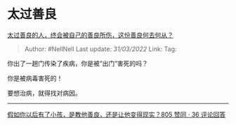 # 太过善良
[太过善良的人，终会被自己的善良所伤，这份善良何去何从？](https://www.zhihu.com/question/520255432/answer/2410566309)

> Author: #NellNell 
> Last update: *31/03/2022* 
> Link:
> Tag: 

你出了一趟门传染了疾病，你是被“出门”害死的吗？

你是被病毒害死的！

要想治病，就得找对病因。

---

  

[假如你以后有了小孩，是教他善良，还是让他变得现实？805 赞同 · 36 评论回答](https://www.zhihu.com/question/368072674/answer/1009483941)